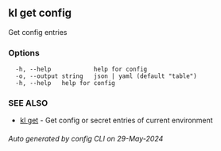 ## kl get config

Get config entries



### Options

```
  -h, --help            help for config
  -o, --output string   json | yaml (default "table")
  -h, --help   help for config
```

### SEE ALSO

* [kl get](kl_get.md)  - Get config or secret entries of current environment

###### Auto generated by config CLI on 29-May-2024
